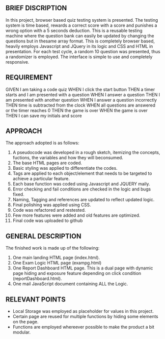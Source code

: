 ## BRIEF DISCRIPTION

In this project, browser based quiz testing system is presented. The testing system is time based, rewards a correct score with a score and punishes a wrong option with a 5 seconds deduction. This is a reusable testing machine where the question bank can easily be updated by changing the questions but in thesame array format. This is completely browser based, heavily employs Javascript and JQuery in its logic and CSS and HTML in presentation. For each test cycle, a random 10 question was presented, thus a randomizer is employed. The interface is simple to use and completely responsive.

## REQUIREMENT
GIVEN I am taking a code quiz
WHEN I click the start button
THEN a timer starts and I am presented with a question
WHEN I answer a question
THEN I am presented with another question
WHEN I answer a question incorrectly
THEN time is subtracted from the clock
WHEN all questions are answered or the timer reaches 0
THEN the game is over
WHEN the game is over
THEN I can save my initials and score

## APPROACH

The approach adopted is as follows:

1. A pseudocode was developed in a rough sketch, itemizing the concepts, fuctions, the variables and how they will beconsumed.
2. The base HTML pages are coded.
3. Basic styling was applied to differentiate the codes.
4. Tags are applied to each object/element that needs to be targeted to achieve a particular feature.
5. Each base function was coded using Javascript and JQUERY maily.
6. Error checking and fail conditions are checked in the logic and bugs fixed.
7. Naming, Tagging and references are updated to reflect updated logic.
8. Final polishing was applied using CSS.
9. Code was refactored and restested.
10. Few more features were added and old features are optimized.
11. Final code was uploaded to github

## GENERAL DESCRIPTION

The finished work is made up of the following:

1. One main landing HTML page (index.html).
2. One Exam Logic HTML page (exampg.html)
3. One Report Dashboard HTML page. This is a dual page with dynamic page hiding and exposure feature depending on click condition (reportDashboard.html).
4. One mail JavaScript document containing ALL the Logic.

## RELEVANT POINTS

- Local Storage was employed as placeholder for values in this project.
- Certain page are reused for multiple functions by hiding some elements on the page.
- Functions are employed whereever possible to make the product a bit modular.
